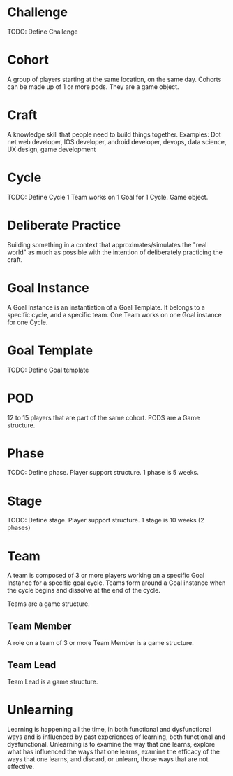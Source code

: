 # Challenge

TODO: Define Challenge

# Cohort

A group of players starting at the same location, on the same day. Cohorts can be made up of  1 or more pods. They are a game object.

# Craft

A knowledge skill that people need to build things together. Examples: Dot net web developer, IOS developer, android developer, devops, data science, UX design, game development

# Cycle

TODO: Define Cycle
1 Team works on 1 Goal for 1 Cycle. Game object.

# Deliberate Practice

Building something in a context that approximates/simulates the "real world" as much as possible with the intention of deliberately practicing the craft.

# Goal Instance

A Goal Instance is an instantiation of a Goal Template.
It belongs to a specific cycle, and a specific team.
One Team works on one Goal instance for one Cycle.

# Goal Template

TODO: Define Goal template

# POD

12 to 15 players that are part of the same cohort. PODS are a Game structure.

# Phase

TODO: Define phase.
Player support structure. 1 phase is 5 weeks.

# Stage

TODO: Define stage.
Player support structure. 1 stage is 10 weeks (2 phases)

# Team

A team is composed of 3 or more players working on a specific Goal Instance for a specific goal cycle. Teams form around a Goal instance when the cycle begins and dissolve at the end of the cycle.

Teams are a game structure.

## Team Member

A role on a team of 3 or more
Team Member is a game structure.

## Team Lead

Team Lead is a game structure.

# Unlearning

Learning is happening all the time, in both functional and dysfunctional ways and is influenced by past experiences of learning, both functional and dysfunctional. Unlearning is to examine the way that one learns, explore what has influenced the ways that one learns, examine the efficacy of the ways that one learns, and discard, or unlearn, those ways that are not effective.
